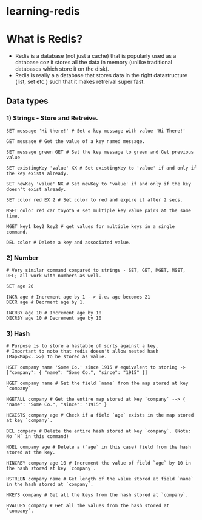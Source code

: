 # learning-redis

# What is Redis?

- Redis is a database (not just a cache) that is popularly used as a database coz it stores all the data in memory (unlike traditional databases which store it on the disk).
- Redis is really a a database that stores data in the right datastructure (list, set etc.) such that it makes retreival super fast.

## Data types

### 1) Strings - Store and Retreive.

```redis
SET message 'Hi there!' # Set a key message with value 'Hi There!'

GET message # Get the value of a key named message.

SET message green GET # Set the key message to green and Get previous value

SET existingKey 'value' XX # Set existingKey to 'value' if and only if the key exists already.

SET newKey 'value' NX # Set newKey to 'value' if and only if the key doesn't exist already.

SET color red EX 2 # Set color to red and expire it after 2 secs.

MSET color red car toyota # set multiple key value pairs at the same time.

MGET key1 key2 key2 # get values for multiple keys in a single command.

DEL color # Delete a key and associated value.
```

### 2) Number

```redis
# Very similar command compared to strings - SET, GET, MGET, MSET, DEL; all work with numbers as well.

SET age 20

INCR age # Increment age by 1 --> i.e. age becomes 21
DECR age # Decrment age by 1.

INCRBY age 10 # Increment age by 10
DECRBY age 10 # Decrement age by 10
```

### 3) Hash

```redis
# Purpose is to store a hastable of sorts against a key.
# Important to note that redis doesn't allow nested hash (Map<Map<..>>) to be stored as value.

HSET company name 'Some Co.' since 1915 # equivalent to storing -> ["company": { "name": "Some Co.", "since": "1915" }]

HGET company name # Get the field `name` from the map stored at key `company`

HGETALL company # Get the entire map stored at key `company` --> { "name": "Some Co.", "since": "1915" }

HEXISTS company age # Check if a field `age` exists in the map stored at key `company`.

DEL company # Delete the entire hash stored at key `company`. (Note: No `H` in this command)

HDEL company age # Delete a (`age` in this case) field from the hash stored at the key.

HINCRBY company age 10 # Increment the value of field `age` by 10 in the hash stored at key `company`.

HSTRLEN company name # Get length of the value stored at field `name` in the hash stored at `company`.

HKEYS company # Get all the keys from the hash stored at `company`.

HVALUES company # Get all the values from the hash stored at `company`.

```
